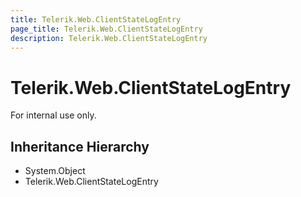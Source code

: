 ```yaml
---
title: Telerik.Web.ClientStateLogEntry
page_title: Telerik.Web.ClientStateLogEntry
description: Telerik.Web.ClientStateLogEntry
---
```


# Telerik.Web.ClientStateLogEntry

For internal use only.

## Inheritance Hierarchy

* System.Object
* Telerik.Web.ClientStateLogEntry

